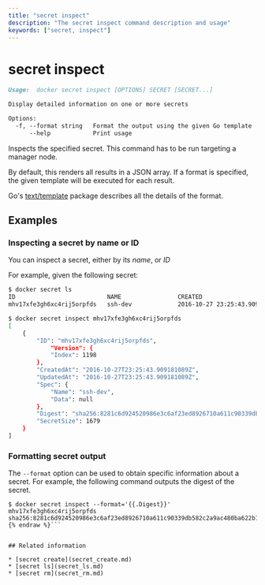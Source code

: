 ```yaml
---
title: "secret inspect"
description: "The secret inspect command description and usage"
keywords: ["secret, inspect"]
---
```


<!-- This file is maintained within the docker/docker Github
     repository at https://github.com/docker/docker/. Make all
     pull requests against that repo. If you see this file in
     another repository, consider it read-only there, as it will
     periodically be overwritten by the definitive file. Pull
     requests which include edits to this file in other repositories
     will be rejected.
-->

# secret inspect

```Markdown
Usage:  docker secret inspect [OPTIONS] SECRET [SECRET...]

Display detailed information on one or more secrets

Options:
  -f, --format string   Format the output using the given Go template
      --help            Print usage
```


Inspects the specified secret. This command has to be run targeting a manager
node.

By default, this renders all results in a JSON array. If a format is specified,
the given template will be executed for each result.

Go's [text/template](http://golang.org/pkg/text/template/) package
describes all the details of the format.

## Examples

### Inspecting a secret  by name or ID

You can inspect a secret, either by its *name*, or *ID*

For example, given the following secret:

```bash
$ docker secret ls
ID                          NAME                CREATED                                   UPDATED                                   SIZE
mhv17xfe3gh6xc4rij5orpfds   ssh-dev             2016-10-27 23:25:43.909181089 +0000 UTC   2016-10-27 23:25:43.909181089 +0000 UTC   1679
```

```bash
$ docker secret inspect mhv17xfe3gh6xc4rij5orpfds
[
    {
        "ID": "mhv17xfe3gh6xc4rij5orpfds",
            "Version": {
            "Index": 1198
        },
        "CreatedAt": "2016-10-27T23:25:43.909181089Z",
        "UpdatedAt": "2016-10-27T23:25:43.909181089Z",
        "Spec": {
            "Name": "ssh-dev",
            "Data": null
        },
        "Digest": "sha256:8281c6d924520986e3c6af23ed8926710a611c90339db582c2a9ac480ba622b7",
        "SecretSize": 1679
    }
]
```

### Formatting secret output

The `--format` option can be used to obtain specific information about a
secret. For example, the following command outputs the digest of the
secret.

```bash{% raw %}
$ docker secret inspect --format='{{.Digest}}' mhv17xfe3gh6xc4rij5orpfds
sha256:8281c6d924520986e3c6af23ed8926710a611c90339db582c2a9ac480ba622b7
{% endraw %}```


## Related information

* [secret create](secret_create.md)
* [secret ls](secret_ls.md)
* [secret rm](secret_rm.md)
